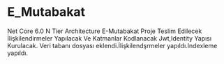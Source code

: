 # E_Mutabakat
Net Core 6.0 N Tier Architecture E-Mutabakat Proje Teslim Edilecek
İlişkilendirmeler Yapılacak Ve Katmanlar Kodlanacak Jwt,Identity Yapısı Kurulacak.
Veri tabanı dosyası eklendi.İlişkilendşrmeler yapıldı.Indexleme yapıldı.
